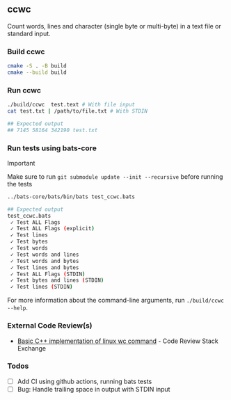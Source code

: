 ## ccwc

Count words, lines and character (single byte or multi-byte) in a text file or standard input. 

### Build ccwc

```bash
cmake -S . -B build
cmake --build build
```

### Run ccwc

```bash
./build/ccwc  test.text # With file input
cat test.txt | /path/to/file.txt # With STDIN

## Expected output
## 7145 58164 342190 test.txt
```

### Run tests using bats-core

> [!IMPORTANT] 
> Make sure to run `git submodule update --init --recursive` before running the tests


```bash
../bats-core/bats/bin/bats test_ccwc.bats

## Expected output
test_ccwc.bats
 ✓ Test ALL Flags
 ✓ Test ALL Flags (explicit)
 ✓ Test lines
 ✓ Test bytes
 ✓ Test words
 ✓ Test words and lines
 ✓ Test words and bytes
 ✓ Test lines and bytes
 ✓ Test ALL Flags (STDIN)
 ✓ Test bytes and lines (STDIN)
 ✓ Test lines (STDIN)
```

For more information about the command-line arguments, run `./build/ccwc  --help`. 


### External Code Review(s)

* [Basic C++ implementation of linux wc command](https://codereview.stackexchange.com/questions/294364/basic-c-implementation-of-linux-wc-command) - Code Review Stack Exchange


### Todos

* [ ] Add CI using github actions, running bats tests
* [ ] Bug: Handle trailing space in output with STDIN input